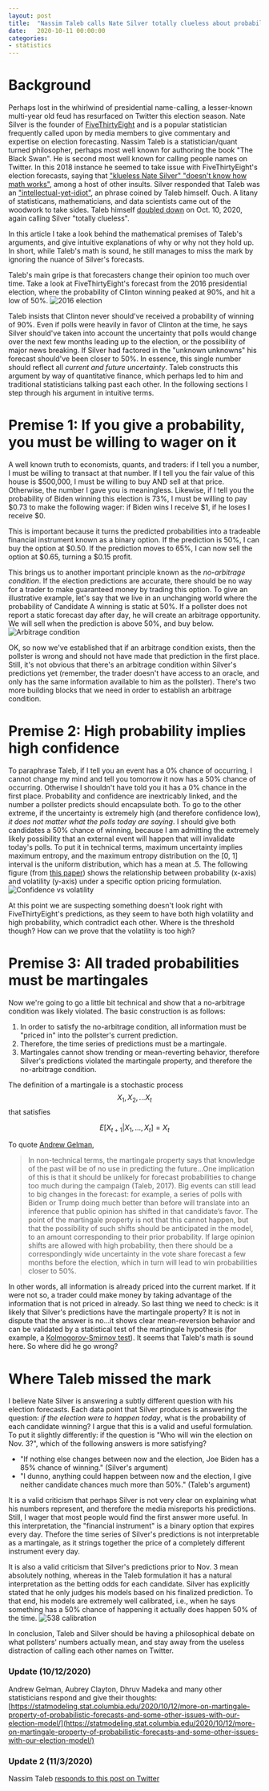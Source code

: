 ```yaml
---
layout: post
title:  "Nassim Taleb calls Nate Silver totally clueless about probability: who is right about election forecasting?"
date:   2020-10-11 00:00:00
categories:
- statistics
---
```

# Background
Perhaps lost in the whirlwind of presidential name-calling, a lesser-known multi-year old feud has resurfaced on Twitter this election season. Nate Silver is the founder of [FiveThirtyEight](https://fivethirtyeight.com) and is a popular statistician frequently called upon by media members to give commentary and expertise on election forecasting. Nassim Taleb is a statistician/quant turned philosopher, perhaps most well known for authoring the book "The Black Swan". He is second most well known for calling people names on Twitter. In this 2018 instance he seemed to take issue with FiveThirtyEight's election forecasts, saying that ["klueless Nate Silver" "doesn't know how math works"](https://twitter.com/nntaleb/status/1059202026184282113), among a host of other insults. Silver responded that Taleb was an ["intellectual-yet-idiot"](https://twitter.com/NateSilver538/status/1062782704159256576), an phrase coined by Taleb himself. Ouch. A litany of statisticans, mathematicians, and data scientists came out of the woodwork to take sides. Taleb himself [doubled down](https://twitter.com/nntaleb/status/1314902682570764288) on Oct. 10, 2020, again calling Silver "totally clueless". 

In this article I take a look behind the mathematical premises of Taleb's arguments, and give intuitive explanations of why or why not they hold up. In short, while Taleb's math is sound, he still manages to miss the mark by ignoring the nuance of Silver's forecasts.

Taleb's main gripe is that forecasters change their opinion too much over time. Take a look at FiveThirtyEight's forecast from the 2016 presidential election, where the probability of Clinton winning peaked at 90%, and hit a low of 50%. 
![2016 election](/assets/2016election.png) 

Taleb insists that Clinton never should've received a probability of winning of 90%. Even if polls were heavily in favor of Clinton at the time, he says Silver should've taken into account the uncertainty that polls would change over the next few months leading up to the election, or the possibility of major news breaking. If Silver had factored in the "unknown unknowns" his forecast should've been closer to 50%. In essence, this single number should reflect all *current and future uncertainty*. Taleb constructs this argument by way of quantitative finance, which perhaps led to him and traditional statisticians talking past each other. In the following sections I step through his argument in intuitive terms.

# Premise 1: If you give a probability, you must be willing to wager on it
A well known truth to economists, quants, and traders: if I tell you a number, I must be willing to transact at that number. If I tell you the fair value of this house is $500,000, I must be willing to buy AND sell at that price. Otherwise, the number I gave you is meaningless. Likewise, if I tell you the probability of Biden winning this election is 73%, I must be willing to pay $0.73 to make the following wager: if Biden wins I receive $1, if he loses I receive $0.

This is important because it turns the predicted probabilities into a tradeable financial instrument known as a binary option. If the prediction is 50%, I can buy the option at $0.50. If the prediction moves to 65%, I can now sell the option at $0.65, turning a $0.15 profit.

This brings us to another important principle known as the *no-arbitrage condition*. If the election predictions are accurate, there should be no way for a trader to make guaranteed money by trading this option. To give an illustrative example, let's say that we live in an unchanging world where the probability of Candidate A winning is static at 50%. If a pollster does not report a static forecast day after day, he will create an arbitrage opportunity. We will sell when the prediction is above 50%, and buy below. 
![Arbitrage condition](/assets/arbitrage-pollster.jpeg)

OK, so now we've established that if an arbitrage condition exists, then the pollster is wrong and should not have made that prediction in the first place. Still, it's not obvious that there's an arbitrage condition within Silver's predictions yet (remember, the trader doesn't have access to an oracle, and only has the same information available to him as the pollster). There's two more building blocks that we need in order to establish an arbitrage condition.

# Premise 2: High probability implies high confidence
To paraphrase Taleb, if I tell you an event has a 0% chance of occurring, I cannot change my mind and tell you tomorrow it now has a 50% chance of occurring. Otherwise I shouldn't have told you it has a 0% chance in the first place. Probability and confidence are inextricably linked, and the number a pollster predicts should encapsulate both. To go to the other extreme, if the uncertainty is extremely high (and therefore confidence low), *it does not matter what the polls today are saying*. I should give both candidates a 50% chance of winning, because I am admitting the extremely likely possibility that an external event will happen that will invalidate today's polls. To put it in technical terms, maximum uncertainty implies maximum entropy, and the maximum entropy distribution on the [0, 1] interval is the uniform distribution, which has a mean at .5. The following figure (from [this paper](https://arxiv.org/pdf/1703.06351.pdf)) shows the relationship between probability (x-axis) and volatility (y-axis) under a specific option pricing formulation.
![Confidence vs volatility](/assets/confidence-probability.png)

At this point we are suspecting something doesn't look right with FiveThirtyEight's predictions, as they seem to have both high volatility and high probability, which contradict each other. Where is the threshold though? How can we prove that the volatility is too high?

# Premise 3: All traded probabilities must be martingales
Now we're going to go a little bit technical and show that a no-arbitrage condition was likely violated. The basic construction is as follows:

1. In order to satisfy the no-arbitrage condition, all information must be "priced in" into the pollster's current prediction. 
2. Therefore, the time series of predictions must be a martingale.
3. Martingales cannot show trending or mean-reverting behavior, therefore Silver's predictions violated the martingale property, and therefore the no-arbitrage condition.

The definition of a martingale is a stochastic process $$X_1, X_2, ... X_t$$ that satisfies

$$E[X_{t+1} | X_1, ... ,X_t] = X_t$$

To quote [Andrew Gelman](https://www.researchgate.net/profile/Christopher_Wlezien/publication/344419648_Information_incentives_and_goals_in_election_forecasts/links/5f73c994a6fdcc0086484861/Information-incentives-and-goals-in-election-forecasts.pdf), 

> In non-technical terms, the martingale property says that knowledge of the past will be of no use in predicting the future...One implication of this is
that it should be unlikely for forecast probabilities to change too much during the campaign (Taleb, 2017). Big events can still lead to big changes in the forecast: for example, a series of polls with Biden or Trump doing much better than before will translate into an inference that public opinion has shifted in that candidate’s favor. The point of the martingale property is not that this cannot happen, but that the possibility of such shifts should be anticipated in the model, to an amount corresponding to their prior probability. If large opinion shifts are allowed with high probability, then there should be a correspondingly wide uncertainty in the vote share forecast a few months before the election, which in turn will lead to win probabilities closer to 50%.

In other words, all information is already priced into the current market. If it were not so, a trader could make money by taking advantage of the information that is not priced in already. So last thing we need to check: is it likely that Silver's predictions have the martingale property? It is not in dispute that the answer is no...it shows clear mean-reversion behavior and can be validated by a statistical test of the martingale hypothesis (for example, a [Kolmogorov-Smirnov test](http://www.planchet.net/EXT/ISFA/1226.nsf/9c8e3fd4d8874d60c1257052003eced6/35822efeb009804cc1257afe006b0063/$FILE/11park.pdf)). It seems that Taleb's math is sound here. So where did he go wrong?

# Where Taleb missed the mark
I believe Nate Silver is answering a subtly different question with his election forecasts. Each data point that Silver produces is answering the question: *if the election were to happen today*, what is the probability of each candidate winning? I argue that this is a valid and useful formulation. To put it slightly differently: if the question is "Who will win the election on Nov. 3?", which of the following answers is more satisfying?

* "If nothing else changes between now and the election, Joe Biden has a 85% chance of winning." (Silver's argument)
* "I dunno, anything could happen between now and the election, I give neither candidate chances much more than 50%." (Taleb's argument)

It is a valid criticism that perhaps Silver is not very clear on explaining what his numbers represent, and therefore the media misreports his predictions. Still, I wager that most people would find the first answer more useful. In this interpretation, the "financial instrument" is a binary option that expires every day. Thefore the time series of Silver's predictions is not interpretable as a martingale, as it strings together the price of a completely different instrument every day. 

It is also a valid criticism that Silver's predictions prior to Nov. 3 mean absolutely nothing, whereas in the Taleb formulation it has a natural interpretation as the betting odds for each candidate. Silver has explicitly stated that he only judges his models based on his finalized prediction. To that end, his models are extremely well calibrated, i.e., when he says something has a 50% chance of happening it actually does happen 50% of the time.
![538 calibration](/assets/538-calibration.png)

In conclusion, Taleb and Silver should be having a philosophical debate on what pollsters' numbers actually mean, and stay away from the useless distraction of calling each other names on Twitter.

### Update (10/12/2020)
Andrew Gelman, Aubrey Clayton, Dhruv Madeka and many other statisticians respond and give their thoughts: [https://statmodeling.stat.columbia.edu/2020/10/12/more-on-martingale-property-of-probabilistic-forecasts-and-some-other-issues-with-our-election-model/](https://statmodeling.stat.columbia.edu/2020/10/12/more-on-martingale-property-of-probabilistic-forecasts-and-some-other-issues-with-our-election-model/)

### Update 2 (11/3/2020)
Nassim Taleb [responds to this post on Twitter](https://twitter.com/nntaleb/status/1323594733797679104)
